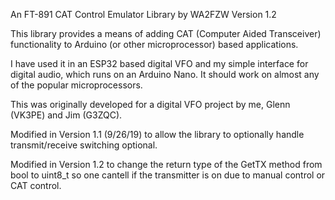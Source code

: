 An FT-891 CAT Control Emulator Library by WA2FZW
Version 1.2

This library provides a means of adding CAT (Computer Aided Transceiver)
functionality to Arduino (or other microprocessor) based applications.

I have used it in an ESP32 based digital VFO and my simple interface for
digital audio, which runs on an Arduino Nano. It should work on almost any
of the popular microprocessors.

This was originally developed for a digital VFO project by me, Glenn (VK3PE)
and Jim (G3ZQC).

Modified in Version 1.1 (9/26/19) to allow the library to optionally handle
transmit/receive switching optional.

Modified in Version 1.2 to change the return type of the GetTX method from
bool to uint8_t so one cantell if the transmitter is on due to manual control
or CAT control.
 
